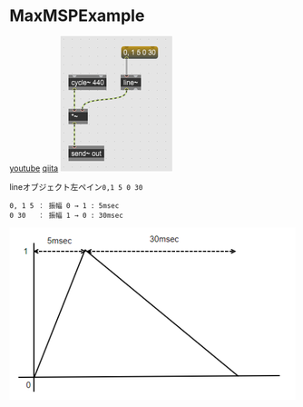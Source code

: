 # MaxMSPExample
[youtube](https://youtu.be/whS6AsXxt5w)
[qiita](https://qiita.com/hiwasawa/items/38026e6fcc4445aec812)
![line~サンプル](https://github.com/hiwasawa0715/MaxMSPExample/blob/master/img/pict1.png "サンプル")

lineオブジェクト左ペイン```0,1 5 0 30```


```
0, 1 5 ： 振幅 0 → 1 : 5msec
0 30   ： 振幅 1 → 0 : 30msec
```

![振幅の変化](https://github.com/hiwasawa0715/MaxMSPExample/blob/master/img/pict2.png "サンプル")
